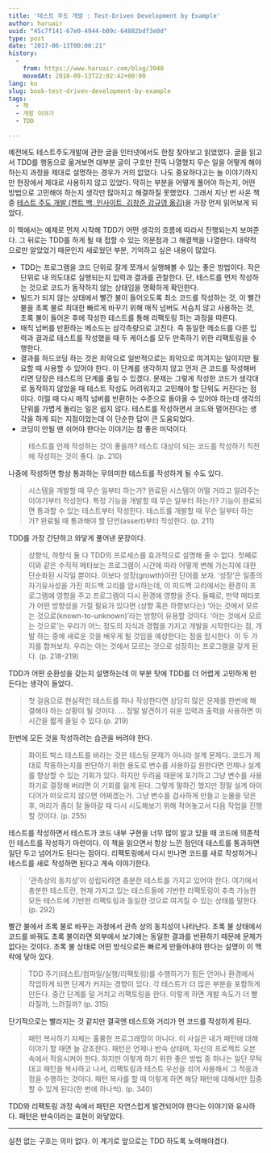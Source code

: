 ```yaml
---
title: '테스트 주도 개발 : Test-Driven Development by Example'
author: haruair
uuid: "45c7f141-67e0-4944-b09c-64882bdf3e0d"
type: post
date: "2017-06-13T00:00:21"
history:
  - 
    from: https://www.haruair.com/blog/3940
    movedAt: 2018-09-13T22:02:42+00:00
lang: ko
slug: book-test-driven-development-by-example
tags:
  - 책
  - 개발 이야기
  - TDD

---
```

예전에도 테스트주도개발에 관한 글을 인터넷에서도 한참 찾아보고 읽었었다. 글을 읽고서 TDD를 행동으로 옮겨보면 대부분 글이 구호만 잔뜩 나열했지 무슨 일을 어떻게 해야 하는지 과정을 제대로 설명하는 경우가 거의 없었다. 나도 중요하다고는 늘 이야기하지만 현장에서 제대로 사용하지 않고 있었다. 막히는 부분을 어떻게 풀어야 하는지, 어떤 방법으로 고민해야 하는지 생각만 많아지고 해결하질 못했었다. 그래서 지난 번 사온 책 중 [테스트 주도 개발 (켄트 백, 인사이트, 김창준 강규영 옮김)][1]을 가장 먼저 읽어보게 되었다.

이 책에서는 예제로 먼저 시작해 TDD가 어떤 생각의 흐름에 따라서 진행되는지 보여준다. 그 뒤로는 TDD를 하게 될 때 접할 수 있는 의문점과 그 해결책을 나열한다. 대략적으로만 알았었기 때문인지 새로웠던 부분, 기억하고 싶은 내용이 많았다.

  * TDD는 프로그램을 코드 단위로 잘게 쪼개서 실행해볼 수 있는 좋은 방법이다. 작은 단위로 내 의도대로 실행되는지 입력과 결과를 관찰한다. 단, 테스트를 먼저 작성하는 것으로 코드가 동작하지 않는 상태임을 명확하게 확인한다.
  * 빌드가 되지 않는 상태에서 빨간 불이 들어오도록 최소 코드를 작성하는 것, 이 빨간 불을 초록 불로 최대한 빠르게 바꾸기 위해 매직 넘버도 서슴치 않고 사용하는 것, 초록 불이 들어온 후에 작성한 테스트를 통해 리팩토링 하는 과정을 따른다.
  * 매직 넘버를 반환하는 메소드는 삼각측량으로 고친다. 즉 동일한 메소드를 다른 입력과 결과로 테스트를 작성했을 때 두 케이스를 모두 만족하기 위한 리팩토링을 수행한다.
  * 결과를 하드코딩 하는 것은 죄악으로 일반적으로는 죄악으로 여겨지는 일이지만 필요할 때 사용할 수 있어야 한다. 이 단계를 생각하지 않고 먼저 큰 코드를 작성해버리면 당장은 테스트의 단계를 줄일 수 있겠다. 문제는 그렇게 작성한 코드가 생각대로 동작하지 않았을 때 테스트 작성도 어려워지고 고민해야 할 단위도 커진다는 점이다. 이럴 때 다시 매직 넘버를 반환하는 수준으로 돌아올 수 있어야 하는데 생각의 단위를 가볍게 돌리는 일은 쉽지 않다. 테스트를 작성하면서 코드와 멀어진다는 생각을 하게 되는 지점이었는데 이 단순한 답이 큰 도움되었다.
  * 코딩이 안될 땐 쉬어야 한다는 이야기는 참 좋은 미덕이다.

> 테스트를 언제 작성하는 것이 좋을까? 테스트 대상이 되는 코드를 작성하기 직전에 작성하는 것이 좋다. (p. 210) 

나중에 작성하면 항상 통과하는 무의미한 테스트를 작성하게 될 수도 있다.

> 시스템을 개발할 때 무슨 일부터 하는가? 완료된 시스템이 어떨 거라고 알려주는 이야기부터 작성한다. 특정 기능을 개발할 때 무슨 일부터 하는가? 기능이 완료되면 통과할 수 있는 테스트부터 작성한다. 테스트를 개발할 때 무슨 일부터 하는가? 완료될 때 통과해야 할 단언(assert)부터 작성한다. (p. 211) 

TDD를 가장 간단하고 와닿게 풀어낸 문장이다.

> 상향식, 하향식 둘 다 TDD의 프로세스를 효과적으로 설명해 줄 수 없다. 첫째로 이와 같은 수직적 메타보는 프로그램이 시간에 따라 어떻게 변해 가는지에 대한 단순화된 시각일 뿐이다. 이보다 성장(growth)이란 단어를 보자. &#8216;성장&#8217;은 일종의 자기유사성을 가진 피드백 고리를 암시하는데, 이 피드백 고리에서는 환경이 프로그램에 영향을 주고 프로그램이 다시 환경에 영향을 준다. 둘째로, 만약 메타포가 어떤 방향성을 가질 필요가 있다면 (상향 혹은 하향보다는) &#8216;아는 것에서 모르는 것으로(known-to-unknown)&#8217;라는 방향이 유용할 것이다. &#8216;아는 것에서 모르는 것으로&#8217;는 우리가 어느 정도의 지식과 경험을 가지고 개발을 시작한다는 점, 개발 하는 중에 새로운 것을 배우게 될 것임을 예상한다는 점을 암시한다. 이 두 가지를 합쳐보자. 우리는 아는 것에서 모르는 것으로 성장하는 프로그램을 갖게 된다. (p. 218-219) 

TDD가 어떤 순환성을 갖는지 설명하는데 이 부분 탓에 TDD를 더 어렵게 고민하게 만든다는 생각이 들었다.

> 첫 걸음으로 현실적인 테스트를 하나 작성한다면 상당히 많은 문제를 한번에 해결해야 하는 상황이 될 것이다. &#8230; 정말 발견하기 쉬운 입력과 출력을 사용하면 이 시간을 짧게 줄일 수 있다.(p. 219) 

한번에 모든 것을 작성하려는 습관을 버려야 한다.

> 화이트 박스 테스트를 바라는 것은 테스팅 문제가 아니라 설계 문제다. 코드가 제대로 작동하는지를 판단하기 위한 용도로 변수를 사용하길 원한다면 언제나 설계를 향상할 수 있는 기회가 있다. 하지만 두려움 때문에 포기하고 그냥 변수를 사용하기로 결정해 버리면 이 기회를 잃게 된다. 그렇게 말하긴 했지만 정말 설계 아이디어가 떠오르지 않으면 어쩌겠는가. 그냥 변수를 검사하게 만들고 눈물을 닦은 후, 머리가 좀더 잘 돌아갈 때 다시 시도해보기 위해 적어놓고서 다음 작업을 진행할 것이다. (p. 255) 

테스트를 작성하면서 테스트가 코드 내부 구현을 너무 많이 알고 있을 때 코드에 의존적인 테스트를 작성하기 마련이다. 이 책을 읽으면서 항상 느낀 점인데 테스트를 통과하면 일단 두고 넘어가도 된다는 점이다. 리팩토링에서 다시 만나면 코드를 새로 작성하거나 테스트를 새로 작성하면 된다고 계속 이야기한다.

> &#8216;관측상의 동치성&#8217;이 성립되려면 충분한 테스트를 가지고 있어야 한다. 여기에서 충분한 테스트란, 현재 가지고 있는 테스트들에 기반한 리팩토링이 추측 가능한 모든 테스트에 기반한 리팩토링과 동일한 것으로 여겨질 수 있는 상태를 말한다. (p. 292) 

빨간 불에서 초록 불로 바꾸는 과정에서 관측 상의 동치성이 나타난다. 초록 불 상태에서 코드를 바꿔도 초록 불이라면 외부에서 보기에는 동일한 결과를 반환하기 때문에 문제가 없다는 것이다. 초록 불 상태로 어떤 방식으로든 빠르게 만들어내야 한다는 설명이 이 맥락에 닿아 있다.

> TDD 주기(테스트/컴파일/실행/리팩토링)를 수행하기가 힘든 언어나 환경에서 작업하게 되면 단계가 커지는 경향이 있다. 각 테스트가 더 많은 부분을 포함하게 만든다. 중간 단계를 덜 거치고 리팩토링을 한다. 이렇게 하면 개발 속도가 더 빨라질까, 느려질까? (p. 315) 

단기적으로는 빨라지는 것 같지만 결국엔 테스트와 거리가 먼 코드를 작성하게 된다.

> 패턴 복사하기 자체는 훌륭한 프로그래밍이 아니다. 이 사실은 내가 패턴에 대해 이야기 할 때면 늘 강조한다. 패턴은 언제나 반숙 상태며, 자신의 프로젝트 오븐 속에서 적응시켜야 한다. 하지만 이렇게 하기 위한 좋은 방법 중 하나는 일단 무턱대고 패턴을 복사하고 나서, 리팩토링과 테스트 우선을 섞어 사용해서 그 적응과정을 수행하는 것이다. 패턴 복사를 할 때 이렇게 하면 해당 패턴에 대해서만 집중할 수 있게 된다(한 번에 하나씩). (p. 340) 

TDD와 리팩토링 과정 속에서 패턴은 자연스럽게 발견되어야 한다는 이야기와 유사하다. 패턴은 반숙이라는 표현이 와닿았다.

* * *

실천 없는 구호는 의미 없다. 이 계기로 앞으로는 TDD 하도록 노력해야겠다.

 [1]: http://www.insightbook.co.kr/%EB%8F%84%EC%84%9C-%EB%AA%A9%EB%A1%9D/ppp-%EC%8B%9C%EB%A6%AC%EC%A6%88/%ED%85%8C%EC%8A%A4%ED%8A%B8-%EC%A3%BC%EB%8F%84-%EA%B0%9C%EB%B0%9C